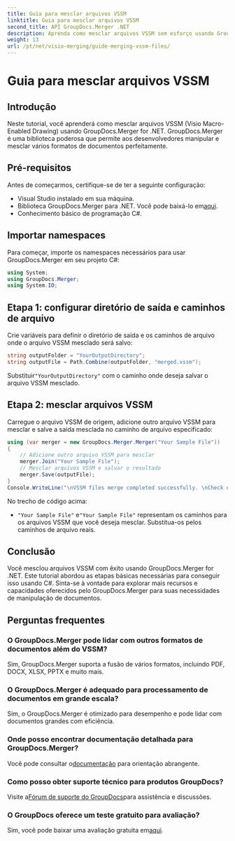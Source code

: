 ```yaml
---
title: Guia para mesclar arquivos VSSM
linktitle: Guia para mesclar arquivos VSSM
second_title: API GroupDocs.Merger .NET
description: Aprenda como mesclar arquivos VSSM sem esforço usando GroupDocs.Merger for .NET. Guia passo a passo para desenvolvedores C#.
weight: 13
url: /pt/net/visio-merging/guide-merging-vssm-files/
---
```


# Guia para mesclar arquivos VSSM

## Introdução
Neste tutorial, você aprenderá como mesclar arquivos VSSM (Visio Macro-Enabled Drawing) usando GroupDocs.Merger for .NET. GroupDocs.Merger é uma biblioteca poderosa que permite aos desenvolvedores manipular e mesclar vários formatos de documentos perfeitamente.
## Pré-requisitos
Antes de começarmos, certifique-se de ter a seguinte configuração:
- Visual Studio instalado em sua máquina.
-  Biblioteca GroupDocs.Merger para .NET. Você pode baixá-lo em[aqui](https://releases.groupdocs.com/merger/net/).
- Conhecimento básico de programação C#.

## Importar namespaces
Para começar, importe os namespaces necessários para usar GroupDocs.Merger em seu projeto C#:
```csharp
using System; 
using GroupDocs.Merger;
using System.IO;
```
## Etapa 1: configurar diretório de saída e caminhos de arquivo
Crie variáveis para definir o diretório de saída e os caminhos de arquivo onde o arquivo VSSM mesclado será salvo:
```csharp
string outputFolder = "YourOutputDirectory";
string outputFile = Path.Combine(outputFolder, "merged.vssm");
```
 Substituir`"YourOutputDirectory"` com o caminho onde deseja salvar o arquivo VSSM mesclado.
## Etapa 2: mesclar arquivos VSSM
Carregue o arquivo VSSM de origem, adicione outro arquivo VSSM para mesclar e salve a saída mesclada no caminho de arquivo especificado:
```csharp
using (var merger = new GroupDocs.Merger.Merger("Your Sample File"))
{
    // Adicione outro arquivo VSSM para mesclar
    merger.Join("Your Sample File");
    // Mesclar arquivos VSSM e salvar o resultado
    merger.Save(outputFile);
}
Console.WriteLine("\nVSSM files merge completed successfully. \nCheck output in {0}", outputFolder);
```
No trecho de código acima:
- `"Your Sample File"` e`"Your Sample File"` representam os caminhos para os arquivos VSSM que você deseja mesclar. Substitua-os pelos caminhos de arquivo reais.

## Conclusão
Você mesclou arquivos VSSM com êxito usando GroupDocs.Merger for .NET. Este tutorial abordou as etapas básicas necessárias para conseguir isso usando C#. Sinta-se à vontade para explorar mais recursos e capacidades oferecidos pelo GroupDocs.Merger para suas necessidades de manipulação de documentos.

## Perguntas frequentes
### O GroupDocs.Merger pode lidar com outros formatos de documentos além do VSSM?
Sim, GroupDocs.Merger suporta a fusão de vários formatos, incluindo PDF, DOCX, XLSX, PPTX e muito mais.
### O GroupDocs.Merger é adequado para processamento de documentos em grande escala?
Sim, o GroupDocs.Merger é otimizado para desempenho e pode lidar com documentos grandes com eficiência.
### Onde posso encontrar documentação detalhada para GroupDocs.Merger?
 Você pode consultar o[documentação](https://tutorials.groupdocs.com/merger/net/) para orientação abrangente.
### Como posso obter suporte técnico para produtos GroupDocs?
 Visite a[Fórum de suporte do GroupDocs](https://forum.groupdocs.com/c/merger/32)para assistência e discussões.
### O GroupDocs oferece um teste gratuito para avaliação?
 Sim, você pode baixar uma avaliação gratuita em[aqui](https://releases.groupdocs.com/).